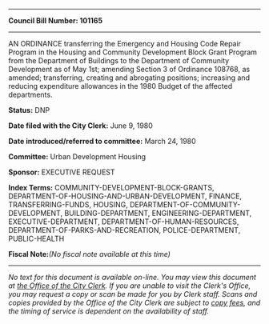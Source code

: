 

********

**Council Bill Number: 101165**
********

 AN ORDINANCE transferring the Emergency and Housing Code Repair Program in the Housing and Community Development Block Grant Program from the Department of Buildings to the Department of Community Development as of May 1st; amending Section 3 of Ordinance 108768, as amended; transferring, creating and abrogating positions; increasing and reducing expenditure allowances in the 1980 Budget of the affected departments.

**Status:** DNP
   
**Date filed with the City Clerk:** June 9, 1980
   
   
**Date introduced/referred to committee:** March 24, 1980
   
**Committee:** Urban Development Housing
   
**Sponsor:** EXECUTIVE REQUEST
   
   
**Index Terms:** COMMUNITY-DEVELOPMENT-BLOCK-GRANTS, DEPARTMENT-OF-HOUSING-AND-URBAN-DEVELOPMENT, FINANCE, TRANSFERRING-FUNDS, HOUSING, DEPARTMENT-OF-COMMUNITY-DEVELOPMENT, BUILDING-DEPARTMENT, ENGINEERING-DEPARTMENT, EXECUTIVE-DEPARTMENT, DEPARTMENT-OF-HUMAN-RESOURCES, DEPARTMENT-OF-PARKS-AND-RECREATION, POLICE-DEPARTMENT, PUBLIC-HEALTH

**Fiscal Note:**_(No fiscal note available at this time)_
********

_No text for this document is available on-line. You may view this document at [the Office of the City Clerk](http://www.seattle.gov/leg/clerk/contactUs.htm). If you are unable to visit the Clerk's Office, you may request a copy or scan be made for you by Clerk staff. Scans and copies provided by the Office of the City Clerk are subject to [copy fees](http://clerk.seattle.gov/~public/clerkfees.htm), and the timing of service is dependent on the availability of staff._

